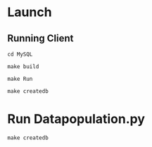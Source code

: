 # Launch

## Running Client
```console 
cd MySQL
```
```console
make build 
 ```
```console
make Run 
```
```console
make createdb 
```

# Run Datapopulation.py

```console
make createdb 
```